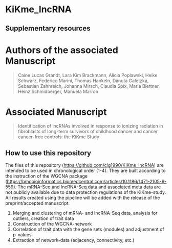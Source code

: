 # KiKme_lncRNA

## Supplementary resources

# Authors of the associated Manuscript
> Caine Lucas Grandt, Lara Kim Brackmann, Alicia Poplawski, Heike Schwarz, Federico Marini, Thomas Hankeln, Danuta Galetzka, Sebastian Zahnreich, Johanna Mirsch, Claudia Spix, Maria Blettner, Heinz Schmidberger, Manuela Marron

# Associated Manuscript 
> Identification of lncRNAs involved in response to ionizing radiation in fibroblasts of long-term survivors of childhood cancer and cancer cancer-free controls: the KiKme Study

## How to use this repository

The files of this repository (https://github.com/clg1990/KiKme_lncRNA) are intended to be used in chronological order (1-4). They are built according to the instruction of the WGCNA package (https://bmcbioinformatics.biomedcentral.com/articles/10.1186/1471-2105-9-559). The mRNA-Seq and lncRNA-Seq data and associated meta data are not publicly available due to data protection regulations of the KiKme-study. All results created using the pipeline will be added with the release of the preprint/accepted manuscript.

1.	Merging and clustering of mRNA- and lncRNA-Seq data, analysis for outliers, creation of trait data
2.	Construction of the WGCNA-network
3.	Correlation of trait data with the gene sets (modules) and adjustment of p-values
4.	Extraction of network-data (adjacency, connectivity, etc.)
